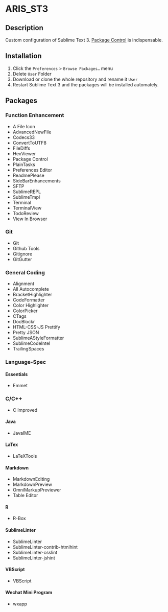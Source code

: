 # ARIS_ST3
## Description
Custom configuration of Sublime Text 3. [Package Control](https://packagecontrol.io/installation) is indispensable.

## Installation
1. Click the `Preferences` > `Browse Packages…` menu
2. Delete `User` Folder
3. Download or clone the whole repository and rename it `User`
4. Restart Sublime Text 3 and the packages will be installed automately.

## Packages
### Function Enhancement
* A File Icon
* AdvancedNewFile
* Codecs33
* ConvertToUTF8
* FileDiffs
* HexViewer
* Package Control
* PlainTasks
* Preferences Editor
* ReadmePlease
* SideBarEnhancements
* SFTP
* SublimeREPL
* SublimeTmpl
* Terminal
* TerminalView
* TodoReview
* View In Browser

### Git
* Git
* Github Tools
* Gitignore
* GitGutter

### General Coding
* Alignment
* All Autocomplete
* BracketHighlighter
* CodeFormatter
* Color Highlighter
* ColorPicker
* CTags
* DocBlockr
* HTML-CSS-JS Prettify
* Pretty JSON
* SublimeAStyleFormatter
* SublimeCodeIntel
* TrailingSpaces

### Language-Spec
#### Essentials
* Emmet

### C/C++
* C Improved

#### Java
* JavaIME

#### LaTex
* LaTeXTools

#### Markdown
* MarkdownEditing
* MarkdownPreview
* OmniMarkupPreviewer
* Table Editor

#### R
* R-Box

#### SublimeLinter
* SublimeLinter
* SublimeLinter-contrib-htmlhint
* SublimeLinter-csslint
* SublimeLinter-jshint

#### VBScript
* VBScript

#### Wechat Mini Program
* wxapp
